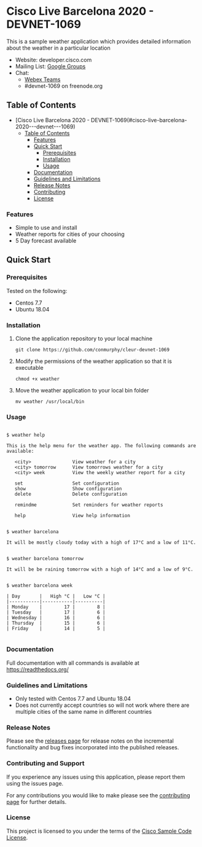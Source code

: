 # Cisco Live Barcelona 2020 - DEVNET-1069 

This is a sample weather application which provides detailed information about the weather in a particular location 

* Website: developer.cisco.com 
* Mailing List: [Google Groups]()
* Chat: 
   * [Webex Teams]()
   * #devnet-1069 on freenode.org 

## Table of Contents

* [Cisco Live Barcelona 2020 - DEVNET-1069(#cisco-live-barcelona-2020---devnet---1069)
   * [Table of Contents](#table-of-contents)
      * [Features](#features)
      * [Quick Start](#quick-start)
         * [Prerequisites](#prerequisites)
         * [Installation](#installation)
         * [Usage](#usage)
      * [Documentation](documentation)
      * [Guidelines and Limitations](#guidelines-and-limitations)
      * [Release Notes](release-notes)
      * [Contributing](#contributing)
	   * [License](#license)

### Features

* Simple to use and install
* Weather reports for cities of your choosing
* 5 Day forecast available

## Quick Start

### Prerequisites

Tested on the following:

* Centos 7.7
* Ubuntu 18.04

### Installation

1. Clone the application repository to your local machine

   `git clone https://github.com/conmurphy/cleur-devnet-1069`

2. Modify the permissions of the weather application so that it is executable

   `chmod +x weather`

3. Move the weather application to your local bin folder 

   `mv weather /usr/local/bin`

### Usage



```

$ weather help

This is the help menu for the weather app. The following commands are available:

   <city>               View weather for a city
   <city> tomorrow      View tomorrows weather for a city
   <city> week          View the weekly weather report for a city
   
   set                  Set configuration
   show                 Show configuration
   delete               Delete configuration

   remindme             Set reminders for weather reports
   
   help                 View help information


$ weather barcelona

It will be mostly cloudy today with a high of 17°C and a low of 11°C.


$ weather barcelona tomorrow 

It will be be raining tomorrow with a high of 14°C and a low of 9°C.


$ weather barcelona week

| Day       |   High °C |   Low °C |
|-----------|-----------|----------|
| Monday    |        17 |        8 |
| Tuesday   |        17 |        6 |
| Wednesday |        16 |        6 |
| Thursday  |        15 |        6 |
| Friday    |        14 |        5 |


```

### Documentation

Full documentation with all commands is available at https://readthedocs.org/

### Guidelines and Limitations

* Only tested with Centos 7.7 and Ubuntu 18.04
* Does not currently accept countries so will not work where there are multiple cities of the same name in different countries

### Release Notes

Please see the [releases page]() for release notes on the incremental functionality and bug fixes incorporated into the published releases.


### Contributing and Support

If you experience any issues using this application, please report them using the issues page. 

For any contributions you would like to make please see the [contributing page](https://github.com/conmurphy/cleur-devnet-1069/blob/master/contributing.md) for further details.

### License

This project is licensed to you under the terms of the [Cisco Sample Code License](https://github.com/conmurphy/cleur-devnet-1069/blob/master/LICENSE).
